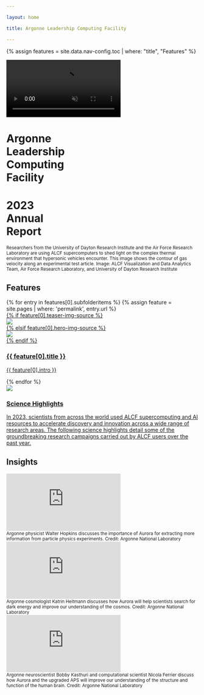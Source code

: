 ```yaml
---

layout: home

title: Argonne Leadership Computing Facility

---
```

{% assign features = site.data.nav-config.toc | where: "title", "Features" %}


<div class="home--hero-wrapper">
	<div class="img-wrapper">
		<div>
			<!-- <img src="{{ site.url }}/assets/images/cover.png"> -->
			<!-- poster="{{ site.url }}/assets/images/cover.png"  -->
			<video autoplay loop muted>
				<source src="{{ site.url }}/assets/video/hypersonic.webm" type="video/webm">	
				<source src="{{ site.url }}/assets/video/hypersonic.mp4" type="video/mp4">
  				Your browser does not support the video tag.
			</video>
			<div class="home--hero-text">
				<h1 class="alcf">
					Argonne<br>
					<span>Leadership<br>
					Computing</span><br>
					Facility
				</h1>
				<h1 class="title">
					2023<br>
					<span>Annual<br>
					Report</span><br>
				</h1>
			</div>
			<div class="home--hero-scrim"></div>
		</div>
	</div>
</div>

<div class="home--hero-caption">
	<small>
		Researchers from the University of Dayton Research Institute and the Air Force Research Laboratory are using ALCF supercomputers to shed light on the complex thermal environment that hypersonic vehicles encounter. This image shows the contour of gas velocity along an experimental test article.
		<span class="credit">Image: ALCF Visualization and Data Analytics Team, Air Force Research Laboratory, and University of Dayton Research Institute</span>
	</small>
</div>


 

<div class="home--features-wrapper">
	<div class="content-wrapper">
		<h2>Features</h2>
			{% for entry in features[0].subfolderitems %}
			{% assign feature = site.pages | where: 'permalink', entry.url %}			  
			  <div class="teaser">
			    <a href="{{ site.url }}/{{ entry.url }}">
			    	<div class="image-wrapper">
			    		{% if feature[0].teaser-img-source %}
			    		<div><img src="{{ site.url }}/assets/images/{{ feature[0].teaser-img-source }}"></div>
			    		{% elsif feature[0].hero-img-source %}
			    		<div><img src="{{ site.url }}/assets/images/{{ feature[0].hero-img-source }}"></div>
			    		{% endif %}
			    		<div class="hover-scrim"></div>
			    	</div>
			    	<div class="content-wrapper">
			    		<h3>{{ feature[0].title }}</h3>
			    		<p>{{ feature[0].intro }}</p>
			    	</div>
			    </a>
			  </div>		 
			{% endfor %}	
			<div class="teaser">
			    <a href="{{ site.url }}/science/highlights">
			    	<div class="image-wrapper">
			    		<div><img src="{{ site.url }}/assets/images/Uzdensky.png"></div>
			    		<div class="hover-scrim"></div>
			    	</div>
			    	<div class="content-wrapper">
			    		<h3>Science Highlights</h3>
			    		<p>In 2023, scientists from across the world used ALCF supercomputing and AI resources to accelerate discovery and innovation across a wide range of research areas. The following science highlights detail some of the groundbreaking research campaigns carried out by ALCF users over the past year.</p>
			    	</div>
			    </a>
			  </div>	
	</div>
</div>



<div class="home--video-wrapper">
	<!-- <div class="content-wrapper"> -->
		<h2>Insights</h2>
		<div class='embed-1'>
			<div class="embed-wrapper">
				<iframe src="https://www.youtube.com/embed/-UBFVYZqoHQ?si=VaOCTlz0re_k0VCn&amp;clip=UgkxMyXhlXf6cejE6yfL-z6T4-cvDN9wRY-9&amp;clipt=EO_TAxjn8gY" title="YouTube video player" frameborder="0" allow="accelerometer; autoplay; clipboard-write; encrypted-media; gyroscope; picture-in-picture; web-share" allowfullscreen></iframe>
			</div>
			<small class="caption">
				Argonne physicist Walter Hopkins discusses the importance of Aurora for extracting more information from particle physics experiments. <span class="credit">Credit: Argonne National Laboratory</span>
			</small>
		</div>
		<div class='embed-2'>
			<div class="embed-wrapper">
				<iframe src="https://www.youtube.com/embed/3mm-V7qehRk?si=tTBXBicmlLl6GTEr&amp;clip=UgkxwFyoghxZ34Tos70zgWr8VLa6ZXH5Z-DW&amp;clipt=EOW2BBjv5wc" title="YouTube video player" frameborder="0" allow="accelerometer; autoplay; clipboard-write; encrypted-media; gyroscope; picture-in-picture; web-share" allowfullscreen></iframe>
			</div>
			<small class="caption">
				Argonne cosmologist Katrin Heitmann discusses how Aurora will help scientists search for dark energy and improve our understanding of the cosmos. <span class="credit">Credit: Argonne National Laboratory</span>
			</small>
		</div>
		<div class='embed-3'>
			<div class="embed-wrapper">
				<iframe src="https://www.youtube.com/embed/stoy8fkJC7s?si=w-2HEzK_PJZSFflN&amp;clip=Ugkx4ffoVvaU1z6zjhOy5cSgU4i5ZsU7aHQ5&amp;clipt=EMDOAxiiggc" title="YouTube video player" frameborder="0" allow="accelerometer; autoplay; clipboard-write; encrypted-media; gyroscope; picture-in-picture; web-share" allowfullscreen></iframe>
			</div>
			<small class="caption">
				Argonne neuroscientist Bobby Kasthuri and computational scientist Nicola Ferrier discuss how Aurora and the upgraded APS will improve our understanding of the structure and function of the human brain. <span class="credit">Credit: Argonne National Laboratory</span>
			</small>
		</div>
	<!-- </div> -->
</div>





